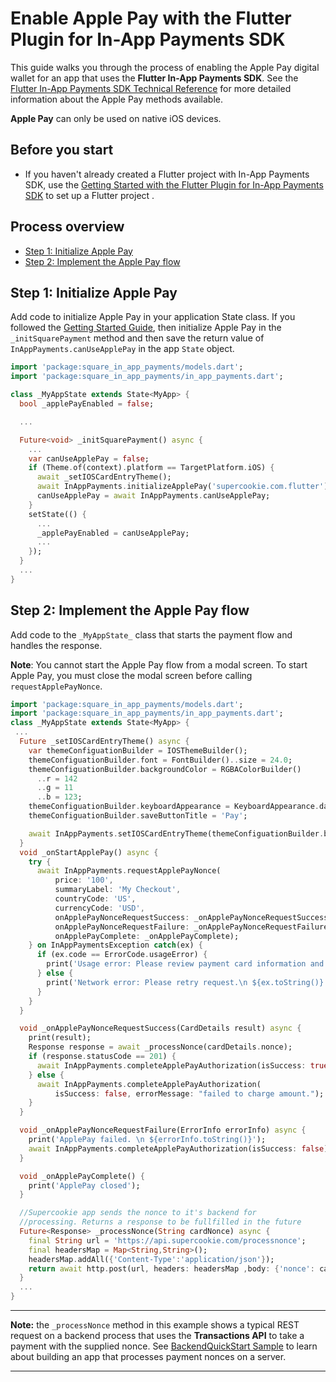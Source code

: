 # Enable Apple Pay with the Flutter Plugin for In-App Payments SDK

This guide walks you through the process of enabling the Apple Pay digital wallet
for an app that uses the **Flutter In-App Payments SDK**. See the [Flutter In-App Payments SDK Technical Reference](reference.md)
for more detailed information about the Apple Pay methods available.

**Apple Pay** can only be used on native iOS devices.

## Before you start

* If you haven't already created a Flutter project with In-App Payments SDK, use the [Getting Started with the Flutter Plugin for In-App Payments SDK](get-started.md) to 
set up a Flutter project .

## Process overview

* [Step 1: Initialize Apple Pay](#step-1-initialize-apple-pay)
* [Step 2: Implement the Apple Pay flow](#step-2-implement-the-apple-pay-flow)


## Step 1: Initialize Apple Pay


Add code to initialize Apple Pay in your application State class. If you followed the [Getting Started Guide](get-started.md), then initialize Apple Pay in the `_initSquarePayment` method and then save the return
value of `InAppPayments.canUseApplePay` in the app `State` object.

```dart
import 'package:square_in_app_payments/models.dart';
import 'package:square_in_app_payments/in_app_payments.dart';

class _MyAppState extends State<MyApp> {
  bool _applePayEnabled = false;

  ...

  Future<void> _initSquarePayment() async {
    ...
    var canUseApplePay = false;
    if (Theme.of(context).platform == TargetPlatform.iOS) {
      await _setIOSCardEntryTheme();
      await InAppPayments.initializeApplePay('supercookie.com.flutter');
      canUseApplePay = await InAppPayments.canUseApplePay;
    }
    setState(() {
      ...
      _applePayEnabled = canUseApplePay;
      ...
    });
  }
  ...
} 

```

## Step 2: Implement the Apple Pay flow

Add code to the `_MyAppState_` class that starts the payment flow and handles
the response. 

**Note**: You cannot start the Apple Pay flow from a modal screen. To start
Apple Pay, you must close the modal screen before calling `requestApplePayNonce`.

```dart
import 'package:square_in_app_payments/models.dart';
import 'package:square_in_app_payments/in_app_payments.dart';
class _MyAppState extends State<MyApp> {
 ...
  Future _setIOSCardEntryTheme() async {
    var themeConfiguationBuilder = IOSThemeBuilder();
    themeConfiguationBuilder.font = FontBuilder()..size = 24.0;
    themeConfiguationBuilder.backgroundColor = RGBAColorBuilder()
      ..r = 142
      ..g = 11
      ..b = 123;
    themeConfiguationBuilder.keyboardAppearance = KeyboardAppearance.dark;
    themeConfiguationBuilder.saveButtonTitle = 'Pay';

    await InAppPayments.setIOSCardEntryTheme(themeConfiguationBuilder.build());
  }
  void _onStartApplePay() async {
    try {
      await InAppPayments.requestApplePayNonce(
          price: '100',
          summaryLabel: 'My Checkout',
          countryCode: 'US',
          currencyCode: 'USD',
          onApplePayNonceRequestSuccess: _onApplePayNonceRequestSuccess,
          onApplePayNonceRequestFailure: _onApplePayNonceRequestFailure,
          onApplePayComplete: _onApplePayComplete);
    } on InAppPaymentsException catch(ex) {
      if (ex.code == ErrorCode.usageError) {
        print('Usage error: Please review payment card information and retry.\n ${ex.toString()}');
      } else {
        print('Network error: Please retry request.\n ${ex.toString()}');
      }
    }
  }

  void _onApplePayNonceRequestSuccess(CardDetails result) async {
    print(result);
    Response response = await _processNonce(cardDetails.nonce);
    if (response.statusCode == 201) {
      await InAppPayments.completeApplePayAuthorization(isSuccess: true);
    } else {
      await InAppPayments.completeApplePayAuthorization(
          isSuccess: false, errorMessage: "failed to charge amount.");
    }
  }

  void _onApplePayNonceRequestFailure(ErrorInfo errorInfo) async {
    print('ApplePay failed. \n ${errorInfo.toString()}');
    await InAppPayments.completeApplePayAuthorization(isSuccess: false);
  }

  void _onApplePayComplete() {
    print('ApplePay closed');
  }

  //Supercookie app sends the nonce to it's backend for 
  //processing. Returns a response to be fullfilled in the future
  Future<Response> _processNonce(String cardNonce) async {
    final String url = 'https://api.supercookie.com/processnonce';
    final headersMap = Map<String,String>();
    headersMap.addAll({'Content-Type':'application/json'});
    return await http.post(url, headers: headersMap ,body: {'nonce': cardNonce, 'amount':'100'})
  }
  ...
}
```
---
**Note:** the `_processNonce` method in this example shows a typical REST request on a backend process that uses the **Transactions API** to take a payment with the supplied nonce. See [BackendQuickStart Sample]() to learn about building an app that processes payment nonces on a server.

---


[//]: # "Link anchor definitions"
[docs.connect.squareup.com]: https://docs.connect.squareup.com
[Mobile Authorization API]: https://docs.connect.squareup.com/payments/readersdk/mobile-authz-guide
[In-App Payments SDK]: https://docs.connect.squareup.com/payments/readersdk/overview
[Square Dashboard]: https://squareup.com/dashboard/
[update policy for In-App Payments SDK]: https://docs.connect.squareup.com/payments/readersdk/overview#readersdkupdatepolicy
[Testing Mobile Apps]: https://docs.connect.squareup.com/testing/mobile
[squareup.com/activate]: https://squareup.com/activate
[Square Application Dashboard]: https://connect.squareup.com/apps/
[In-App Payments SDK Android Setup Guide]: https://docs.connect.squareup.com/payments/readersdk/setup-android
[In-App Payments SDK iOS Setup Guide]: https://docs.connect.squareup.com/payments/readersdk/setup-ios
[root README]: ../README.md
[Flutter Getting Started]: https://flutter.io/docs/get-started/install
[Test Drive]: https://flutter.io/docs/get-started/test-drive
